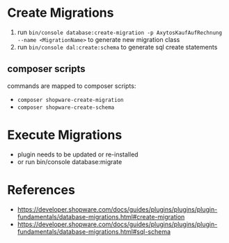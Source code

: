 # Create Migrations
1. run  `bin/console database:create-migration -p AxytosKaufAufRechnung --name <MigrationName>`   to generate new migration class
2. run  `bin/console dal:create:schema`                                                           to generate sql create statements

## composer scripts
commands are mapped to composer scripts:
- `composer shopware-create-migration`
- `composer shopware-create-schema`

# Execute Migrations
- plugin needs to be updated or re-installed 
- or run bin/console database:migrate

# References
- https://developer.shopware.com/docs/guides/plugins/plugins/plugin-fundamentals/database-migrations.html#create-migration
- https://developer.shopware.com/docs/guides/plugins/plugins/plugin-fundamentals/database-migrations.html#sql-schema